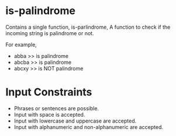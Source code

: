 # is-palindrome
Contains a single function, is-parlindrome, A function to check if the incoming string is palindrome or not.

For example,
- abba >> is palindrome
- abcba >> is palindrome
- abcxy >> is NOT palindrome

# Input Constraints
- Phrases or sentences are possible.
- Input with space is accepted.
- Input with lowercase and uppercase are accepted.
- Input with alphanumeric and non-alphanumeric are accepted.
 
